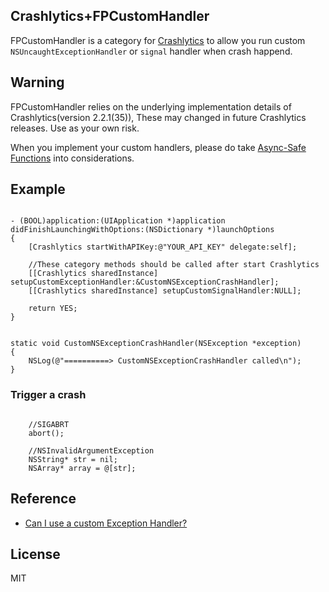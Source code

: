 ## Crashlytics+FPCustomHandler

FPCustomHandler is a category for [Crashlytics](www.crashlytics.com) to allow you run custom `NSUncaughtExceptionHandler` or `signal` handler when crash happend.

## Warning

FPCustomHandler relies on the underlying implementation details of Crashlytics(version 2.2.1(35)), These may changed in future Crashlytics releases. Use as your own risk.

When you implement your custom handlers, please do take [Async-Safe Functions](https://www.plcrashreporter.org/documentation/api/v1.2/async_safety.html) into considerations.

## Example


```objc

- (BOOL)application:(UIApplication *)application didFinishLaunchingWithOptions:(NSDictionary *)launchOptions
{
	[Crashlytics startWithAPIKey:@"YOUR_API_KEY" delegate:self];
	
	//These category methods should be called after start Crashlytics
    [[Crashlytics sharedInstance] setupCustomExceptionHandler:&CustomNSExceptionCrashHandler];
    [[Crashlytics sharedInstance] setupCustomSignalHandler:NULL];
    
    return YES;
}
```

```objc

static void CustomNSExceptionCrashHandler(NSException *exception)
{
    NSLog(@"==========> CustomNSExceptionCrashHandler called\n");
}

```

### Trigger a crash

```objc

	//SIGABRT
	abort();
	
	//NSInvalidArgumentException
	NSString* str = nil;
	NSArray* array = @[str];
```

## Reference

* [Can I use a custom Exception Handler?](http://support.crashlytics.com/knowledgebase/articles/222764-can-i-use-a-custom-exception-handler)

## License

MIT
